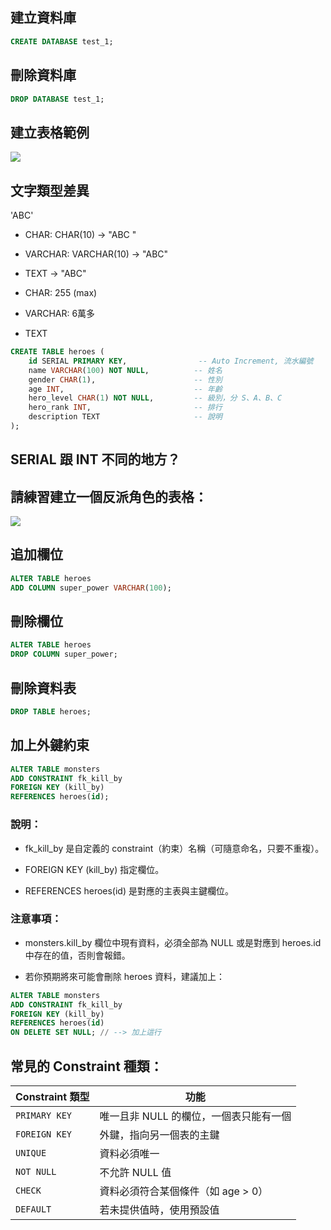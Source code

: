## 建立資料庫

```sql
CREATE DATABASE test_1;
```

## 刪除資料庫

```sql
DROP DATABASE test_1;
```
## 建立表格範例

![](https://i.imgur.com/5IG048r.png)

## 文字類型差異

'ABC'

- CHAR: CHAR(10) -> "ABC       "
- VARCHAR: VARCHAR(10) -> "ABC"
- TEXT -> "ABC"

- CHAR: 255 (max)
- VARCHAR: 6萬多
- TEXT

```sql
CREATE TABLE heroes (
    id SERIAL PRIMARY KEY,                -- Auto Increment, 流水編號
    name VARCHAR(100) NOT NULL,          -- 姓名
    gender CHAR(1),                      -- 性別
    age INT,                             -- 年齡
    hero_level CHAR(1) NOT NULL,         -- 級別，分 S、A、B、C
    hero_rank INT,                       -- 排行
    description TEXT                     -- 說明
);
```

## SERIAL 跟 INT 不同的地方？

## 請練習建立一個反派角色的表格：

![](https://i.imgur.com/gcP1Zur.png)

## 追加欄位

```sql
ALTER TABLE heroes
ADD COLUMN super_power VARCHAR(100);
```

## 刪除欄位

```sql
ALTER TABLE heroes
DROP COLUMN super_power;
```

## 刪除資料表

```sql
DROP TABLE heroes;
```

## 加上外鍵約束

```sql
ALTER TABLE monsters
ADD CONSTRAINT fk_kill_by
FOREIGN KEY (kill_by)
REFERENCES heroes(id);
```

### 說明：

- fk_kill_by 是自定義的 constraint（約束）名稱（可隨意命名，只要不重複）。

- FOREIGN KEY (kill_by) 指定欄位。

- REFERENCES heroes(id) 是對應的主表與主鍵欄位。

### 注意事項：

- monsters.kill_by 欄位中現有資料，必須全部為 NULL 或是對應到 heroes.id 中存在的值，否則會報錯。

- 若你預期將來可能會刪除 heroes 資料，建議加上：

```sql
ALTER TABLE monsters
ADD CONSTRAINT fk_kill_by
FOREIGN KEY (kill_by)
REFERENCES heroes(id)
ON DELETE SET NULL; // --> 加上這行
```

## 常見的 Constraint 種類：

| Constraint 類型 | 功能                     |
| ------------- | ---------------------- |
| `PRIMARY KEY` | 唯一且非 NULL 的欄位，一個表只能有一個 |
| `FOREIGN KEY` | 外鍵，指向另一個表的主鍵           |
| `UNIQUE`      | 資料必須唯一                 |
| `NOT NULL`    | 不允許 NULL 值             |
| `CHECK`       | 資料必須符合某個條件（如 age > 0）  |
| `DEFAULT`     | 若未提供值時，使用預設值           |
